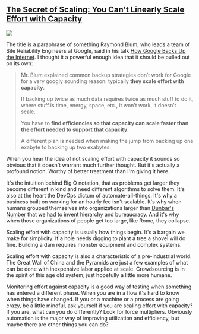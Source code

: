 ## [The Secret of Scaling: You Can't Linearly Scale Effort with Capacity](/blog/2014/6/4/the-secret-of-scaling-you-cant-linearly-scale-effort-with-ca.html)

    

    

![](https://farm6.staticflickr.com/5572/14193665886_94f850f885_m.jpg)

The title is a paraphrase of something Raymond Blum, who leads a team of Site Reliability Engineers at Google, said in his talk [How Google Backs Up the Internet](http://highscalability.com/blog/2014/2/3/how-google-backs-up-the-internet-along-with-exabytes-of-othe.html). I thought it a powerful enough idea that it should be pulled out on its own:

> Mr. Blum explained common backup strategies don’t work for Google for a very googly sounding reason: typically **they scale effort with capacity**.
> 
> If backing up twice as much data requires twice as much stuff to do it, where stuff is time, energy, space, etc., it won’t work, it doesn’t scale. 
> 
> You have to **find efficiencies so that capacity can scale faster than the effort needed to support that capacity**.
> 
> A different plan is needed when making the jump from backing up one exabyte to backing up two exabytes.

When you hear the idea of not scaling effort with capacity it sounds so obvious that it doesn't warrant much further thought. But it's actually a profound notion. Worthy of better treatment than I'm giving it here.

It's the intuition behind Big O notation, that as problems get larger they become different in kind and need different algorithms to solve them. It's also at the heart the DevOps dictum of automate-all-things. It's why a business built on working for an hourly fee isn't scalable. It's why when humans grouped themselves into organizations larger than [Dunbar's Number](http://en.wikipedia.org/wiki/Dunbar%27s_number) that we had to invent hierarchy and bureaucracy. And it's why when those organizations of people get too large, like Rome, they collapse.

Scaling effort with capacity is usually how things begin. It's a bargain we make for simplicity. If a hole needs digging to plant a tree a shovel will do fine. Building a dam requires monster equipment and complex systems.

Scaling effort with capacity is also a characteristic of a pre-industrial world. The Great Wall of China and the Pyramids are just a few examples of what can be done with inexpensive labor applied at scale. Crowdsourcing is in the spirit of this age old system, just hopefully a little more humane.

Monitoring effort against capacity is a good way of testing when something has entered a different phase. When you are in a flow it's hard to know when things have changed. If you or a machine or a process are going crazy, be a little mindful, ask yourself if you are scaling effort with capacity? If you are, what can you do differently? Look for force multipliers. Obviously automation is the major way of improving utilization and efficiency, but maybe there are other things you can do?

    